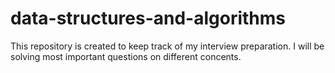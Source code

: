 # data-structures-and-algorithms
This repository is created to keep track of my interview preparation. I will be solving most important questions on different concents.

